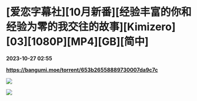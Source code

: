 # [爱恋字幕社][10月新番][经验丰富的你和经验为零的我交往的故事][Kimizero][03][1080P][MP4][GB][简中]

**2023-10-27 02:55**

**https://bangumi.moe/torrent/653b26558889730007da9c7c**

![](https://ptpimg.me/qk771q.jpg)

![](https://i.loli.net/2021/03/19/Cp1BvFYEu5wVzkK.jpg)
